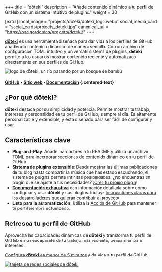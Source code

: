 +++
title = "dōteki"
description = "Añade contenido dinámico a tu perfil de GitHub con un sistema intuitivo de plugins."
weight = 30

[extra]
local_image = "projects/doteki/doteki_logo.webp"
social_media_card = "social_cards/projects_doteki.jpg"
canonical_url = "https://osc.garden/es/projects/doteki/"
+++

[**dōteki**](https://doteki.org/) es una herramienta diseñada para dar vida a los perfiles de GitHub añadiendo contenido dinámico de manera sencilla. Con un archivo de configuración TOML intuitivo y un versátil sistema de plugins, **dōteki** permite a los usuarios mostrar contenido reciente y automatizado directamente en sus perfiles de GitHub.

![logo de dōteki: un río pasando por un bosque de bambú](https://cdn.jsdelivr.net/gh/welpo/doteki@main/website/static/img/logo.png)

#### [GitHub](https://github.com/welpo/doteki) • [Sitio web](https://doteki.org/) • [Documentación](https://doteki.org/docs/) {.centered-text}

## ¿Por qué dōteki?

**dōteki** destaca por su simplicidad y potencia. Permite mostrar tu trabajo, intereses y personalidad en tu perfil de GitHub, siempre al día. Es altamente personalizable y extensible, y está diseñado para ser fácil de configurar y usar.

## Características clave

- **Plug-and-Play**: Añade marcadores a tu README y utiliza un archivo TOML para incorporar secciones de contenido dinámico en tu perfil de GitHub.
- **Sistema de plugins extensible**: Desde mostrar las últimas publicaciones de tu blog hasta compartir la música que has estado escuchando, el sistema de plugins permite infinitas posibilidades. ¿No encuentras un plugin que se ajuste a tus necesidades? ¡[Crea tu propio plugin](https://doteki.org/docs/developer-guide/plugin-standard)!
- [**Documentación exhaustiva**](https://doteki.org/docs/) con información detallada sobre cómo configurar y usar **dōteki** y sus plugins. Incluye [instrucciones claras para los desarrolladores](https://doteki.org/docs/developer-guide/) que quieran contribuir al proyecto
- **Listo para la automatización**: Utiliza la [Acción de GitHub](https://github.com/welpo/doteki-action) para mantener tu perfil siempre actualizado.

## Refresca tu perfil de GitHub

Aprovecha las capacidades dinámicas de **dōteki** y transforma tu perfil de GitHub en un escaparate de tu trabajo más reciente, pensamientos e intereses.

[Configura **dōteki** en menos de 5 minutos](https://doteki.org/) y da vida a tu perfil de GitHub.

[![tarjeta de redes sociales de dōteki](social_cards/projects_doteki.jpg)](https://doteki.org/)

